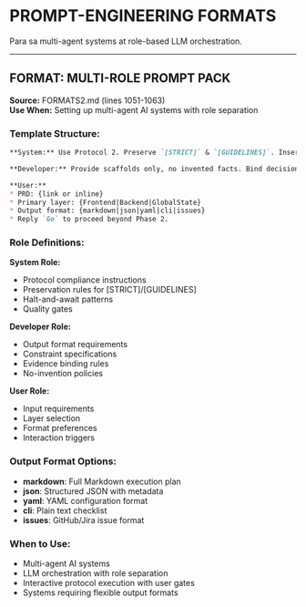 # PROMPT-ENGINEERING FORMATS

Para sa multi-agent systems at role-based LLM orchestration.

---

## FORMAT: MULTI-ROLE PROMPT PACK

**Source:** FORMATS2.md (lines 1051-1063)  
**Use When:** Setting up multi-agent AI systems with role separation

### Template Structure:

```markdown
**System:** Use Protocol 2. Preserve `[STRICT]` & `[GUIDELINES]`. Insert `[REASONING]` under every item. Halt after Phase 2 until user types `Go`.

**Developer:** Provide scaffolds only, no invented facts. Bind decisions to PRD sections and `@rules`. Output in the format the user requests (Markdown/JSON/YAML/CLI/Issues).

**User:**
* PRD: {link or inline}
* Primary layer: {Frontend|Backend|GlobalState}
* Output format: {markdown|json|yaml|cli|issues}
* Reply `Go` to proceed beyond Phase 2.
```

### Role Definitions:

**System Role:**
- Protocol compliance instructions
- Preservation rules for [STRICT]/[GUIDELINES]
- Halt-and-await patterns
- Quality gates

**Developer Role:**
- Output format requirements
- Constraint specifications
- Evidence binding rules
- No-invention policies

**User Role:**
- Input requirements
- Layer selection
- Format preferences
- Interaction triggers

### Output Format Options:
- **markdown**: Full Markdown execution plan
- **json**: Structured JSON with metadata
- **yaml**: YAML configuration format
- **cli**: Plain text checklist
- **issues**: GitHub/Jira issue format

### When to Use:
- Multi-agent AI systems
- LLM orchestration with role separation
- Interactive protocol execution with user gates
- Systems requiring flexible output formats
